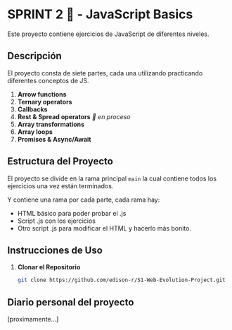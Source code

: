 # SPRINT 2 💫 - JavaScript Basics

Este proyecto contiene ejercicios de JavaScript de diferentes niveles.

## Descripción

El proyecto consta de siete partes, cada una utilizando practicando diferentes conceptos de JS.

1. **Arrow functions** 
2. **Ternary operators**
3. **Callbacks**
4. **Rest & Spread operators** _🚧 en proceso_
5. **Array transformations**
6. **Array loops**
7. **Promises & Async/Await**

## Estructura del Proyecto

El proyecto se divide en la rama principal `main` la cual contiene todos los ejercicios una vez están terminados.

Y contiene una rama por cada parte, cada rama hay:
- HTML básico para poder probar el .js
- Script .js con los ejercicios
- Otro script .js para modificar el HTML y hacerlo más bonito.

## Instrucciones de Uso

1. **Clonar el Repositorio**
   ```bash
   git clone https://github.com/edison-r/S1-Web-Evolution-Project.git

## Diario personal del proyecto

[proximamente...]
